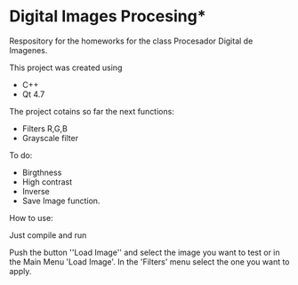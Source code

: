 # Digital Images Procesing*
Respository for the homeworks for the class Procesador Digital de Imagenes. 

This project was created using

* C++
* Qt 4.7

The project cotains so far the next functions:

* Filters R,G,B
* Grayscale filter

To do:

* Birgthness
* High contrast
* Inverse
* Save Image function. 

How to use:

Just compile and run

Push the button ''Load Image'' and select the image you want to test or in the Main Menu 'Load Image'. In the 'Filters' menu select the one you want to apply. 


